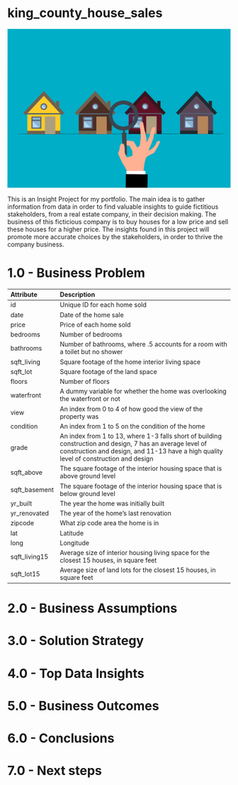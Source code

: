 # king_county_house_sales

<img src="images/banner.png" alt="logo" style="zoom:55% ;" />

This is an Insight Project for my portfolio. The main idea is to gather information from data in order to find valuable insights to guide fictitious stakeholders, from a real estate company, in their decision making. The business of this ficticious company is to buy houses for a low price and sell these houses for a higher price. The insights found in this project will promote more accurate choices by the stakeholders, in order to thrive the company business.

# 1.0 - Business Problem

| Attribute | Description |
| :----- | :----- |
| id | Unique ID for each home sold |
| date | Date of the home sale |
| price | Price of each home sold |
| bedrooms | Number of bedrooms |
| bathrooms | Number of bathrooms, where .5 accounts for a room with a toilet but no shower |
| sqft_living | Square footage of the home interior living space |
| sqft_lot | Square footage of the land space |
| floors | Number of floors |
| waterfront | A dummy variable for whether the home was overlooking the waterfront or not |
| view | An index from 0 to 4 of how good the view of the property was |
| condition | An index from 1 to 5 on the condition of the home |
| grade | An index from 1 to 13, where 1-3 falls short of building construction and design, 7 has an average level of construction and design, and 11-13 have a high quality level of construction and design |
| sqft_above | The square footage of the interior housing space that is above ground level |
| sqft_basement | The square footage of the interior housing space that is below ground level |
| yr_built | The year the home was initially built |
| yr_renovated | The year of the home’s last renovation |
| zipcode | What zip code area the home is in |
| lat | Latitude |
| long | Longitude |
| sqft_living15 | Average size of interior housing living space for the closest 15 houses, in square feet |
| sqft_lot15 | Average size of land lots for the closest 15 houses, in square feet |



# 2.0 - Business Assumptions

# 3.0 - Solution Strategy

# 4.0 - Top Data Insights

# 5.0 - Business Outcomes

# 6.0 - Conclusions

# 7.0 - Next steps